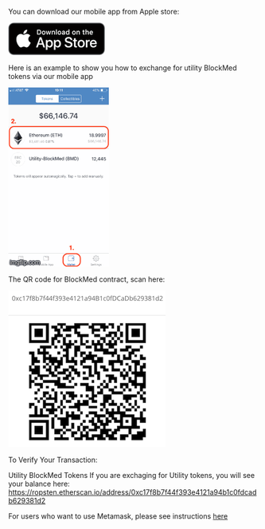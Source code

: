 You can download our mobile app from Apple store:

![=>](https://github.com/BlockMedical/BlockMedical/blob/master/docs/mobiledocs/applestore_download.png)

Here is an example to show you how to exchange for utility BlockMed tokens via our mobile app

![=>](https://github.com/BlockMedical/BlockMedical/blob/master/docs/mobiledocs/exchange_bmd_example.gif)

The QR code for BlockMed contract, scan here:

![QR Code](https://github.com/BlockMedical/BlockMedical/raw/master/docs/mobiledocs/tradecontract_QRcode.png)

To Verify Your Transaction:

Utility BlockMed Tokens
If you are exchaging for Utility tokens, you will see your balance here:
https://ropsten.etherscan.io/address/0xc17f8b7f44f393e4121a94b1c0fdcadb629381d2

For users who want to use Metamask, please see instructions [here](https://github.com/BlockMedical/BlockMedical/blob/master/docs/metamaskdocs/metamask_exchange_instructions.md)
